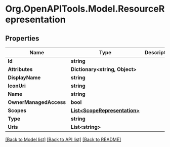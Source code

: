 # Org.OpenAPITools.Model.ResourceRepresentation

## Properties

Name | Type | Description | Notes
------------ | ------------- | ------------- | -------------
**Id** | **string** |  | [optional] 
**Attributes** | **Dictionary&lt;string, Object&gt;** |  | [optional] 
**DisplayName** | **string** |  | [optional] 
**IconUri** | **string** |  | [optional] 
**Name** | **string** |  | [optional] 
**OwnerManagedAccess** | **bool** |  | [optional] 
**Scopes** | [**List&lt;ScopeRepresentation&gt;**](ScopeRepresentation.md) |  | [optional] 
**Type** | **string** |  | [optional] 
**Uris** | **List&lt;string&gt;** |  | [optional] 

[[Back to Model list]](../README.md#documentation-for-models) [[Back to API list]](../README.md#documentation-for-api-endpoints) [[Back to README]](../README.md)

